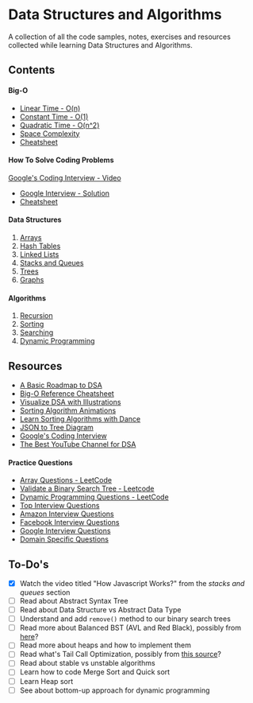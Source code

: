 # Data Structures and Algorithms

A collection of all the code samples, notes, exercises and resources collected while learning Data Structures and Algorithms.

## Contents

#### Big-O

- [Linear Time - O(n)](<./Big-O//O(n).js>)
- [Constant Time - O(1)](<./Big-O/O(1).js>)
- [Quadratic Time - O(n^2)](<./Big-O/O(n%5E2).js>)
- [Space Complexity](./Big-O/space-complexity.js)
- [Cheatsheet](./Big-O/Cheatsheet.pdf)

#### How To Solve Coding Problems

[Google's Coding Interview - Video](https://www.youtube.com/watch?v=XKu_SEDAykw&ab_channel=LifeatGoogle)

- [Google Interview - Solution](./How-To-Solve-Problems/google-interview-question.js)
- [Cheatsheet](./How-To-Solve-Problems/cheatsheet.pdf)

#### Data Structures

1. [Arrays](./Data%20Structures/Arrays)
2. [Hash Tables](./Data%20Structures/Hash%20Tables)
3. [Linked Lists](./Data%20Structures//Linked%20Lists)
4. [Stacks and Queues](./Data%20Structures/Stacks%20%26%20Queues)
5. [Trees](./Data%20Structures/Trees)
6. [Graphs](./Data%20Structures/Graphs)

#### Algorithms

1. [Recursion](./Algorithms/Recursion)
2. [Sorting](./Algorithms/Sorting)
3. [Searching](./Algorithms/Searching)
4. [Dynamic Programming](./Algorithms/Dynamic%20Programming)

## Resources

- [A Basic Roadmap to DSA](https://dynalist.io/d/nXXVAcgAsj62GW-XaIiJS3o9)
- [Big-O Reference Cheatsheet](https://www.bigocheatsheet.com/)
- [Visualize DSA with Illustrations](https://visualgo.net/en)
- [Sorting Algorithm Animations](https://www.toptal.com/developers/sorting-algorithms)
- [Learn Sorting Algorithms with Dance](https://www.youtube.com/watch?v=Xw2D9aJRBY4&list=PLcX11VWS1PdA4dSPip8-1JfKxFa32X53y)
- [JSON to Tree Diagram](https://vanya.jp.net/vtree/)
- [Google's Coding Interview](https://youtu.be/XKu_SEDAykw)
- [The Best YouTube Channel for DSA](https://www.youtube.com/c/BackToBackSWE/playlists)

#### Practice Questions

- [Array Questions - LeetCode](https://www.udemy.com/course/master-the-coding-interview-data-structures-algorithms/learn/lecture/12310382#overview)
- [Validate a Binary Search Tree - Leetcode](https://leetcode.com/problems/validate-binary-search-tree/)
- [Dynamic Programming Questions - LeetCode](https://www.udemy.com/course/master-the-coding-interview-data-structures-algorithms/learn/lecture/12409090#overview)
- [Top Interview Questions](https://www.udemy.com/course/master-the-coding-interview-data-structures-algorithms/learn/lecture/12246878#overview)
- [Amazon Interview Questions](https://www.udemy.com/course/master-the-coding-interview-data-structures-algorithms/learn/lecture/12246840#overview)
- [Facebook Interview Questions](https://www.udemy.com/course/master-the-coding-interview-data-structures-algorithms/learn/lecture/12246842#overview)
- [Google Interview Questions](https://www.udemy.com/course/master-the-coding-interview-data-structures-algorithms/learn/lecture/12246838#overview)
- [Domain Specific Questions](https://www.udemy.com/course/master-the-coding-interview-data-structures-algorithms/learn/lecture/12246846#overview)

## To-Do's

- [x] Watch the video titled "How Javascript Works?" from the _stacks and queues_ section
- [ ] Read about Abstract Syntax Tree
- [ ] Read about Data Structure vs Abstract Data Type
- [ ] Understand and add `remove()` method to our binary search trees
- [ ] Read more about Balanced BST (AVL and Red Black), possibly from [here](https://www.geeksforgeeks.org/red-black-tree-vs-avl-tree/amp/)?
- [ ] Read more about heaps and how to implement them
- [ ] Read what's Tail Call Optimization, possibly from [this source](https://2ality.com/2015/06/tail-call-optimization.html)?
- [ ] Read about stable vs unstable algorithms
- [ ] Learn how to code Merge Sort and Quick sort
- [ ] Learn Heap sort
- [ ] See about bottom-up approach for dynamic programming
